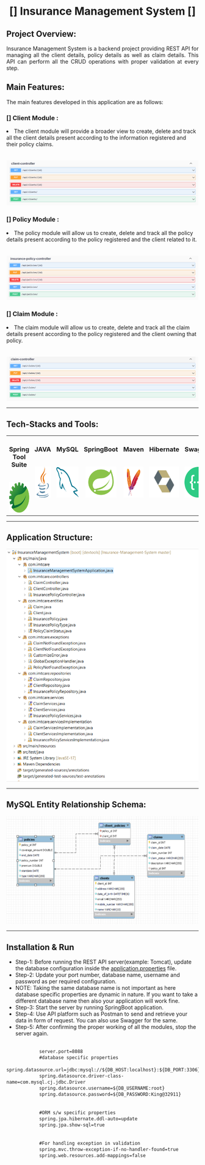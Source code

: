 
<h1 align="center">[] Insurance Management System []</h1>
<h2>Project Overview:</h2>
<p align="justify"> Insurance Management System is a backend project providing REST API for managing all the client details, policy details as well as claim details. This API can perform all the CRUD operations with proper validation at every step.

<h2>Main Features:</h2>
The main features developed in this application are as follows:</p>

<h3>[] Client Module :</h3>
<li>The client module will provide a broader view to create, delete and track all the client details present according to the information registered and their policy claims.</li><br></br>
<img src="https://github.com/singhnaman320/Insurance-Management-System/blob/master/Application%20PNG/client.png?raw=true">

<h3>[] Policy Module :</h3>
<li>The policy module will allow us to create, delete and track all the policy details present according to the policy registered and the client related to it.</li><br></br>
<img src="https://github.com/singhnaman320/Insurance-Management-System/blob/master/Application%20PNG/Insurance%20policy.png?raw=true">

<h3>[] Claim Module :</h3>
<li>The claim module will allow us to create, delete and track all the claim details present according to the policy registered and the client owning that policy.</li><br></br>
<img src="https://github.com/singhnaman320/Insurance-Management-System/blob/master/Application%20PNG/claim.png?raw=true">

<hr>


<h2>Tech-Stacks and Tools:</h2>
<table width = 100%>
<tbody>
<tr valign="top">
<td width="30%" align="center">
<h3 dir="auto"><span>Spring Tool Suite</span><br><br></h3>
<a><img src="https://github.com/singhnaman320/Insurance-Management-System/blob/master/Application%20PNG/spring%20Tool%20Suite.jpg?raw=true" height = "80" width = "80"></a>
</td>
<td width="30%" align="center">
<h3 dir="auto"><span>JAVA</span><br><br></h3>
<a><img src="https://github.com/singhnaman320/Insurance-Management-System/blob/master/Application%20PNG/java.png?raw=true" height = "80" width = "80"></a>
</td>
<td width="30%" align="center">
<h3 dir="auto"><span>MySQL</span><br><br></h3>
<a><img src="https://github.com/singhnaman320/Insurance-Management-System/blob/master/Application%20PNG/MySQL.png?raw=true" height = "80" width = "80"></a>
</td>
<td width="30%" align="center">
<h3 dir="auto"><span>SpringBoot</span><br><br></h3>
<a><img src="https://github.com/singhnaman320/Insurance-Management-System/blob/master/Application%20PNG/SpringBoot.png?raw=true" height = "80" width = "80"></a>
</td>
<td width="30%" align="center">
<h3 dir="auto"><span>Maven</span><br><br></h3>
<a><img src="https://github.com/singhnaman320/Insurance-Management-System/blob/master/Application%20PNG/Maven.png?raw=true" height = "80" width = "80"></a>
</td>
<td width="30%" align="center">
<h3 dir="auto"><span>Hibernate</span><br><br></h3>
<a><img src="https://github.com/singhnaman320/Insurance-Management-System/blob/master/Application%20PNG/Hibernate.png?raw=true" height = "80" width = "80"></a>
</td>
<td width="30%" align="center">
<h3 dir="auto"><span>Swagger</span><br><br></h3>
<a><img src="https://github.com/singhnaman320/Insurance-Management-System/blob/master/Application%20PNG/Swagger.png?raw=true" height = "80" width = "80"></a>
</td>
</tr>
</td>
</tr>
</tbody>
</table>



<hr>

<h2>Application Structure:</h2>
<img src="https://github.com/singhnaman320/Insurance-Management-System/blob/master/Application%20PNG/FolderFormat.png?raw=true">
<hr>

<h2>MySQL Entity Relationship Schema:</h2>
<p align="center"><img src="https://github.com/singhnaman320/Insurance-Management-System/blob/master/Application%20PNG/ER-Diagram.png?raw=true"></p>

<hr>


 <h2 id="installation-run">Installation &amp; Run</h2>
    <ul>
        <li>Step-1: Before running the REST API server(example: Tomcat), update the database configuration inside the <a href="https://github.com/singhnaman320/Insurance-Management-System/blob/master/InsuranceManagementSystem/src/main/resources/application.properties">application.properties</a>
            file.</li>
        <li>Step-2: Update your port number, database name, username and password as per required configuration.</li>
        <li>NOTE: Taking the same database name is not important as here database specific properties are dynamic in nature. If you want to take a different database name then also your application will work fine.</li>
        <li>Step-3: Start the server by running SpringBoot application.</li>
        <li>Step-4: Use API platform such as Postman to send and retrieve your data in form of request. You can also use Swagger for the same.</li>
        <li>Step-5: After confirming the proper working of all the modules, stop the server again.</li>
    </ul>
    <pre>
        <code>
            server.port=<span class="hljs-number">8088</span>
            #database specific properties
            spring<span>.datasource</span><span>.url</span>=jdbc:mysql:<span>//${DB_HOST:localhost}:${DB_PORT:3306}/${DB_NAME:InsuranceManagementDatabase};</span>
            spring<span>.datasource</span><span>.driver-class-name</span>=com<span>.mysql</span><span>.cj</span><span>.jdbc</span><span>.Driver</span>
            spring<span>.datasource</span><span>.username</span>=${DB_USERNAME:root}
            spring<span>.datasource</span><span>.password</span>=${DB_PASSWORD:King@32911}
            <br>
            #ORM s/w specific properties
            spring<span>.jpa</span><span>.hibernate</span><span>.ddl-auto</span>=update
            spring<span>.jpa</span><span>.show-sql</span>=true
            <br>
            #For handling exception in validation
            spring<span>.mvc</span><span>.throw</span><span>-exception</span><span>-if</span><span>-no</span><span>-handler</span><span>-found</span><span>=true</span>
            spring<span>.web</span><span>.resources</span><span>.add</span><span>-mappings</span>=false
        </code>
    </pre>
    

